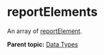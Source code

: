 # reportElements

An array of [reportElement](r_reportElement.md#).

**Parent topic:** [Data Types](../data_types/c_datatypes.md)

